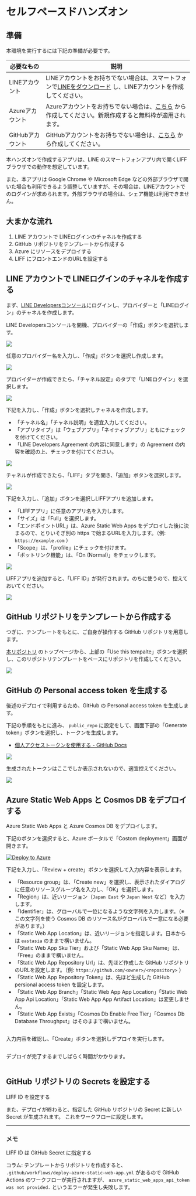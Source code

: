 # セルフペースドハンズオン

## 準備

本環境を実行するには下記の準備が必要です。

| 必要なもの | 説明 |
|----|----|
| LINEアカウント | LINEアカウントをお持ちでない場合は、スマートフォンで[LINEをダウンロード](https://line.me/) し、LINEアカウントを作成してください。 |
| Azureアカウント | Azureアカウントをお持ちでない場合は、[こちら](https://azure.microsoft.com/ja-jp/free/) から作成してください。新規作成すると無料枠が適用されます。 |
| GitHubアカウント | GitHubアカウントをお持ちでない場合は、[こちら](https://github.com/join) から作成してください。 |

本ハンズオンで作成するアプリは、LINE のスマートフォンアプリ内で開くLIFFブラウザでの動作を想定しています。

また、本アプリは Google Chrome や Microsoft Edge などの外部ブラウザで開いた場合も利用できるよう調整していますが、その場合は、LINEアカウントでのログインが求められます。外部ブラウザの場合は、シェア機能は利用できません。

## 大まかな流れ

1. LINE アカウントで LINEログインのチャネルを作成する
1. GitHub リポジトリをテンプレートから作成する
1. Azure にリソースをデプロイする
2. LIFF にフロントエンドのURLを設定する

## LINE アカウントで LINEログインのチャネルを作成する

まず、[LINE Developersコンソール](https://developers.line.biz/console/)にログインし、プロバイダーと「LINEログイン」のチャネルを作成します。

LINE Developersコンソールを開機、プロバイダーの「作成」ボタンを選択します。

![](./images/line-develpers-console_create-provider_001.png)

任意のプロバイダー名を入力し、「作成」ボタンを選択し作成します。

![](./images/line-develpers-console_create-provider_002.png)

プロバイダーが作成できたら、「チャネル設定」のタブで「LINEログイン」を選択します。

![](./images/line-develpers-console_create-channel_001.png)

下記を入力し、「作成」ボタンを選択しチャネルを作成します。

- 「チャネル名」「チャネル説明」を適宜入力してください。
- 「アプリタイプ」は「ウェブアプリ」「ネイティブアプリ」ともにチェックを付けてください。
- 「LINE Developers Agreement の内容に同意します」の Agreement の内容を確認の上、チェックを付けてください。

![](./images/line-develpers-console_create-channel_002.png)

チャネルが作成できたら、「LIFF」タブを開き、「追加」ボタンを選択します。

![](./images/line-devepolers-console_liff-setting_001.png)

下記を入力し、「追加」ボタンを選択しLIFFアプリを追加します。

- 「LIFFアプリ」に任意のアプリ名を入力します。
- 「サイズ」は「Full」を選択します。
- 「エンドポイントURL」は、Azure Static Web Apps をデプロイした後に決まるので、とりいそぎ別の https で始まるURLを入力します。（例: `https://example.com` ）
- 「Scope」は、「profile」にチェックを付けます。
- 「ボットリンク機能」は、「On (Normal)」をチェックします。

![](./images/line-devepolers-console_liff-setting_002.png)

LIFFアプリを追加すると、「LIFF ID」が発行されます。のちに使うので、控えておいてください。

![](./images/line-devepolers-console_liff-setting_003.png)

## GitHub リポジトリをテンプレートから作成する

つぎに、テンプレートをもとに、ご自身が操作する GitHub リポジトリを用意します。

[本リポジトリ](https://github.com/dzeyelid/line-liff-with-azure-handson) のトップページから、上部の「Use this tempalte」ボタンを選択し、このリポジトリテンプレートをベースにリポジトリを作成してください。

![](./images/github-repository_create-repository-from-template.png)

## GitHub の Personal access token を生成する

後述のデプロイで利用するため、GitHub の Personal access token を生成します。

下記の手順をもとに進み、 `public_repo` に設定をして、画面下部の「Generate token」ボタンを選択し、トークンを生成します。

- [個人アクセストークンを使用する - GitHub Docs](https://help.github.com/ja/github/authenticating-to-github/creating-a-personal-access-token)

![](./images/github_develper-settings_generate-personal-access-token_001.png)

生成されたトークンはここでしか表示されないので、適宜控えてください。

![](./images/github_develper-settings_generate-personal-access-token_002.png)

## Azure Static Web Apps と Cosmos DB をデプロイする

Azure Static Web Apps と Azure Cosmos DB をデプロイします。

下記のボタンを選択すると、Azure ポータルで「Costom deployment」画面が開きます。

[![Deploy to Azure](https://aka.ms/deploytoazurebutton)](https://portal.azure.com/#create/Microsoft.Template/uri/https%3A%2F%2Fraw.githubusercontent.com%2Fdzeyelid%2Fline-liff-with-azure-handson%2Fmain%2Farm-templates%2Ftemplate.json)

下記を入力し、「Review + create」ボタンを選択して入力内容を表示します。

- 「Resource group」は、「Create new」を選択し、表示されたダイアログに任意のリソースグループ名を入力し、「OK」を選択します。
- 「Region」は、近いリージョン（`Japan East` や `Japan West` など）を入力します。
- 「Identifier」は、グローバルで一位になるような文字列を入力します。（※ この文字列を使う Cosmos DB のリソース名がグローバルで一意になる必要があります。）
- 「Static Web App Location」は、近いリージョンを指定します。日本からは `eastasia` のままで構いません。
- 「Static Web App Sku Tier」および「Static Web App Sku Name」は、「Free」のままで構いません。
- 「Static Web App Repository Url」は、先ほど作成した GitHub リポジトリのURLを設定します。（例: `https://github.com/<owner>/<repository>` ）
- 「Static Web App Repository Token」は、先ほど生成した GitHub persional access token を設定します。
- 「Static Web App Branch」「Static Web App App Location」「Static Web App Api Location」「Static Web App App Artifact Location」は変更しません。
- 「Static Web App Exists」「Cosmos Db Enable Free Tier」「Cosmos Db Database Throughput」はそのままで構いません。

![]()

入力内容を確認し、「Create」ボタンを選択しデプロイを実行します。

![]()

デプロイが完了するまでしばらく時間がかかります。

![]()

## GitHub リポジトリの Secrets を設定する


LIFF ID を設定する

また、デプロイが終わると、指定した GitHub リポジトリの Secret に新しい Secret が生成されます。
これをワークフローに設定します。

----

### メモ

LIFF ID は GitHub Secret に指定する

コラム: テンプレートからリポジトリを作成すると、 `.github/workflows/deploy-azure-static-web-app.yml` があるので GitHub Actions のワークフローが実行されますが、 `azure_static_web_apps_api_token was not provided.` というエラーが発生し失敗します。
